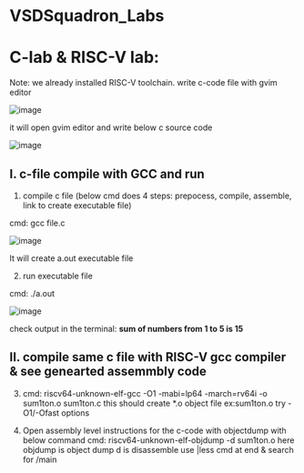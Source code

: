 # VSDSquadron_Labs
C-lab & RISC-V lab:
==================
Note: we already installed RISC-V toolchain.
	write c-code file with gvim editor 

 ![image](https://github.com/nkrvlsi/VSDSquadron_Labs/assets/170950241/06629957-d926-46cb-8b0d-e05974537719)

it will open gvim editor and write below c source code

![image](https://github.com/nkrvlsi/VSDSquadron_Labs/assets/170950241/3f0af1b4-4109-41c6-b2d1-19e495630b76)

I. c-file compile with GCC and run
----------------------------------
  1. compile c file (below cmd does 4 steps: prepocess, compile, assemble, link to create executable file)
  	
   cmd: gcc file.c
	
 ![image](https://github.com/nkrvlsi/VSDSquadron_Labs/assets/170950241/28dfdce0-1c2e-4d35-a498-2f3227ae6add)

It will create a.out executable file

  2. run executable file
  	
   cmd: ./a.out

   ![image](https://github.com/nkrvlsi/VSDSquadron_Labs/assets/170950241/4c1da9e5-5ad0-4bda-9098-5365e96112b2)
   
   check output in the terminal: 
       **sum of numbers from 1 to 5 is 15**


II. compile same c file with RISC-V gcc compiler & see genearted assemmbly code
-------------------------------------------------------------------------------
  3. cmd: riscv64-unknown-elf-gcc -O1 -mabi=lp64 -march=rv64i -o sum1ton.o sum1ton.c
	this should create *.o object file ex:sum1ton.o
	try -O1/-Ofast options

  4. Open assembly level instructions for the c-code with objectdump with below command
	cmd: riscv64-unknown-elf-objdump -d sum1ton.o
		here 
		 objdump is object dump
		 d is disassemble
		 use |less cmd at end & search for /main
		 
